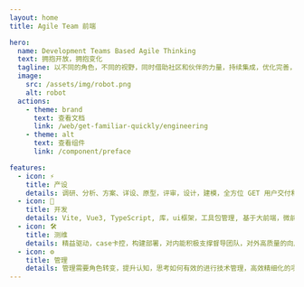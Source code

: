 ```yaml
---
layout: home
title: Agile Team 前端

hero:
  name: Development Teams Based Agile Thinking
  text: 拥抱开放，拥抱变化
  tagline: 以不同的角色，不同的视野，同时借助社区和伙伴的力量，持续集成，优化完善，也基于项目实践，沉淀技术栈，管理思想，同步拓展 π 型的综合能力。
  image:
    src: /assets/img/robot.png
    alt: robot
  actions:
    - theme: brand
      text: 查看文档
      link: /web/get-familiar-quickly/engineering
    - theme: alt
      text: 查看组件
      link: /component/preface

features:
  - icon: ⚡️
    title: 产设
    details: 调研、分析、方案、详设、原型，评审，设计，建模，全方位 GET 用户交付和 SET 研发的生命周期
  - icon: 🖖
    title: 开发
    details: Vite, Vue3, TypeScript, 库，ui框架，工具包管理, 基于大前端，微前端，拓展更多的可能，服务前端
  - icon: 🛠️
    title: 测维
    details: 精益驱动，case卡控，构建部署，对内能积极支撑督导团队，对外高质量的向用户保障负责
  - icon: ⚙️
    title: 管理
    details: 管理需要角色转变，提升认知，思考如何有效的进行技术管理，高效精细化的项目管理
---
```


<!-- <VPTeamMembers size="small" :members="members" /> -->

<script setup>

</script>


<style>

:root {
  --vp-home-hero-name-color: transparent;
  --vp-home-hero-name-background: -webkit-linear-gradient(120deg, #bd34fe, #409eff);
}

</style>
